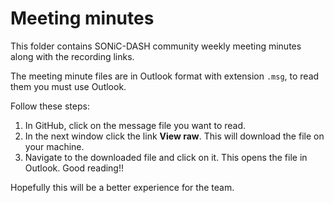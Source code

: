 
# Meeting minutes

This folder contains SONiC-DASH community weekly meeting minutes along with the recording links.  

The meeting minute files are in Outlook format with extension `.msg`, to read them you must use Outlook.

Follow these steps:

1. In GitHub, click on the message file you want to read.
2. In the next window click the link **View raw**. This will download the file on your machine.
3. Navigate to the downloaded file and click on it. This opens the file in Outlook. Good reading!!

Hopefully this will be a better experience for the team.